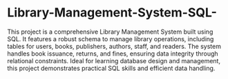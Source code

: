 # Library-Management-System-SQL-

This project is a comprehensive Library Management System built using SQL. It features a robust schema to manage library operations, including tables for users, books, publishers, authors, staff, and readers. The system handles book issuance, returns, and fines, ensuring data integrity through relational constraints. Ideal for learning database design and management, this project demonstrates practical SQL skills and efficient data handling.


